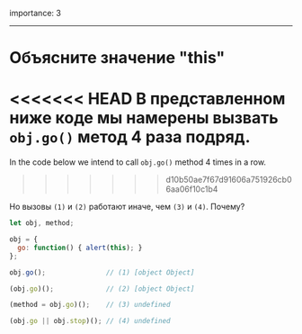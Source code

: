 importance: 3

---

# Объясните значение "this"

<<<<<<< HEAD
В представленном ниже коде мы намерены вызвать `obj.go()` метод 4 раза подряд.
=======
In the code below we intend to call `obj.go()` method 4 times in a row.
>>>>>>> d10b50ae7f67d91606a751926cb06aa06f10c1b4

Но вызовы `(1)` и `(2)` работают иначе, чем `(3)` и `(4)`. Почему?

```js run no-beautify
let obj, method;

obj = {
  go: function() { alert(this); }
};

obj.go();               // (1) [object Object]

(obj.go)();             // (2) [object Object]

(method = obj.go)();    // (3) undefined

(obj.go || obj.stop)(); // (4) undefined
```

